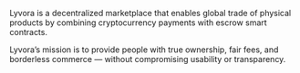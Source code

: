 Lyvora is a decentralized marketplace that enables global trade of physical products by combining cryptocurrency payments with escrow smart contracts.

Lyvora’s mission is to provide people with true ownership, fair fees, and borderless commerce — without compromising usability or transparency.
